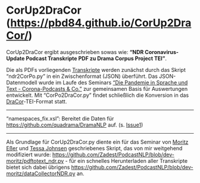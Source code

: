 # CorUp2DraCor (https://pbd84.github.io/CorUp2DraCor/)

CorUp2DraCor ergibt ausgeschrieben sowas wie: **“NDR Coronavirus-Update Podcast Transkripte PDF zu Drama Corpus Project TEI”**. 

Die als PDFs vorliegenden [Transkripte](https://www.ndr.de/nachrichten/info/Coronavirus-Update-Die-Podcast-Folgen-als-Skript,podcastcoronavirus102.html) werden zunächst durch das Skript “ndr2CorPo.py” in ein Zwischenformat (JSON) überführt. Das JSON-Datenmodell wurde im Laufe des Seminars [“Die Pandemie in Sprache und Text - Corona-Podcasts & Co.”](https://lehre.idh.uni-koeln.de/lehrveranstaltungen/sosem21/die-pandemie-in-sprache-und-text-corona-podcasts-und-co/) zur gemeinsamen Basis für Auswertungen entwickelt. Mit “CorPo2DraCor.py” findet schließlich die Konversion in das [DraCor](https://dracor.org/)-TEI-Format statt.

---
“namespaces_fix.xsl”: Bereitet die Daten für https://github.com/quadrama/DramaNLP auf. (s. [Issue1](https://github.com/pbd84/CorUp2DraCor/issues/1))

---
Als Grundlage für CorUp2DraCor.py diente ein für das Seminar von [Moritz Eßer](https://github.com/Zadest) und [Tessa Johnsen](https://github.com/tessajo) geschriebenes Skript, das von mir weitgehend modifiziert wurde: https://github.com/Zadest/PodcastNLP/blob/dev-moritz/pdftotext_ndr.py - für ein schnelles Herunterladen aller Transkripte bietet sich dabei übrigens https://github.com/Zadest/PodcastNLP/blob/dev-moritz/dataCollectorNDR.py an.
